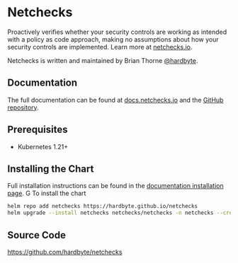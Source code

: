 # Netchecks

Proactively verifies whether your security controls are working as intended with a policy as code approach, making no assumptions about how your security controls are implemented. Learn more at [netchecks.io](https://netchecks.io).

Netchecks is written and maintained by Brian Thorne [@hardbyte](https://github.com/hardbyte).


## Documentation

The full documentation can be found at [docs.netchecks.io](https://docs.netchecks.io/) and the [GitHub repository](https://github.com/hardbyte/netchecks/tree/main/operator).

## Prerequisites

* Kubernetes 1.21+


## Installing the Chart

Full installation instructions can be found in the [documentation installation page](https://docs.netchecks.io/docs/installation).
G
To install the chart

```bash
helm repo add netchecks https://hardbyte.github.io/netchecks
helm upgrade --install netchecks netchecks/netchecks -n netchecks --create-namespace

```

## Source Code

<https://github.com/hardbyte/netchecks>